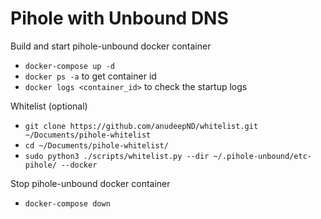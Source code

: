 # Pihole with Unbound DNS

Build and start pihole-unbound docker container
- ``docker-compose up -d`` 
- ``docker ps -a`` to get container id
- ``docker logs <container_id>`` to check the startup logs

Whitelist (optional)
- ``git clone https://github.com/anudeepND/whitelist.git ~/Documents/pihole-whitelist``
- ``cd ~/Documents/pihole-whitelist/``  
- ``sudo python3 ./scripts/whitelist.py --dir ~/.pihole-unbound/etc-pihole/ --docker``

Stop pihole-unbound docker container
- ``docker-compose down``

